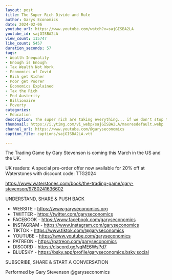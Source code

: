 ```yaml
---
layout: post
title: The Super Rich Divide and Rule
author: Garys Economics
date: 2024-02-06
youtube_url: https://www.youtube.com/watch?v=sajGISBA2LA
youtube_id: sajGISBA2LA
view_count: 115747
like_count: 5457
duration_seconds: 57
tags:
- Wealth Inequality
- Enough is Enough
- Tax Wealth Not Work
- Economics of Covid
- Rich get Richer
- Poor get Poorer
- Economics Explained
- Tax the Rich
- End Austerity
- Billionaire
- Poverty
categories:
- Education
description: The super rich are taking everything... if we don't stop them we'll soon have nothing left.
thumbnail: https://i.ytimg.com/vi_webp/sajGISBA2LA/maxresdefault.webp
channel_url: https://www.youtube.com/@garyseconomics
caption_file: captions/sajGISBA2LA.vtt

---
```


The Trading Game by Gary Stevenson is coming this March in the US and the UK.

UK readers: A special pre-order offer now available for 20% off at Waterstones with discount code: TTG2024

https://www.waterstones.com/book/the-trading-game/gary-stevenson/9780241636602

UNDERSTAND, SHARE & PUSH BACK

- WEBSITE - https://www.garyseconomics.org
- TWITTER  - https://twitter.com/garyseconomics
- FACEBOOK - https://www.facebook.com/garyseconomics
- INSTAGRAM  - https://www.instagram.com/garyseconomics
- TIKTOK - https://www.tiktok.com/@garyseconomics
- YOUTUBE -  https://www.youtube.com/garyseconomics
- PATREON - https://patreon.com/garyseconomics
- DISCORD - https://discord.gg/vqME6WsPd7
- BLUESKY - https://bsky.app/profile/garyseconomics.bsky.social

SUBSCRIBE, SHARE & START A CONVERSATION

Performed by Gary Stevenson
@garyseconomics
